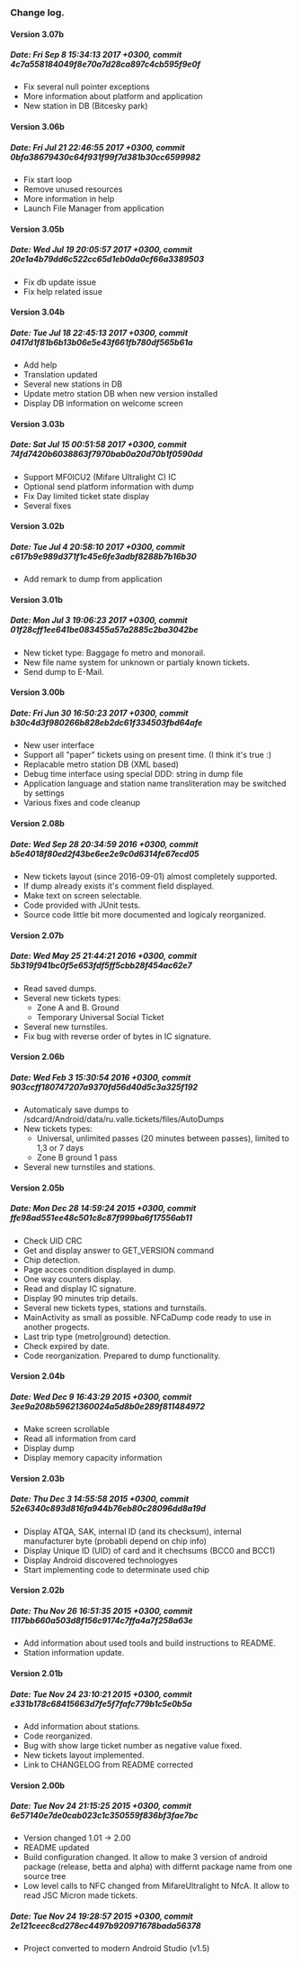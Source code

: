 ### Change log.

#### Version 3.07b
##### Date:   Fri Sep 8 15:34:13 2017 +0300, commit 4c7a558184049f8e70a7d28ca897c4cb595f9e0f

- Fix several null pointer exceptions
- More information about platform and application
- New station in DB (Bitcesky park)

#### Version 3.06b
##### Date:   Fri Jul 21 22:46:55 2017 +0300, commit 0bfa38679430c64f931f99f7d381b30cc6599982

- Fix start loop
- Remove unused resources
- More information in help
- Launch File Manager from application

#### Version 3.05b
##### Date:   Wed Jul 19 20:05:57 2017 +0300, commit 20e1a4b79dd6c522cc65d1eb0da0cf66a3389503

- Fix db update issue
- Fix help related issue

#### Version 3.04b
##### Date:   Tue Jul 18 22:45:13 2017 +0300, commit 0417d1f81b6b13b06e5e43f661fb780df565b61a

- Add help
- Translation updated
- Several new stations in DB
- Update metro station DB when new version installed
- Display DB information on welcome screen

#### Version 3.03b
##### Date:   Sat Jul 15 00:51:58 2017 +0300, commit 74fd7420b6038863f7970bab0a20d70b1f0590dd

- Support MF0ICU2 (Mifare Ultralight C) IC
- Optional send platform information with dump
- Fix Day limited ticket state display
- Several fixes

#### Version 3.02b
##### Date:   Tue Jul 4 20:58:10 2017 +0300, commit c617b9e989d371f1c45e6fe3adbf8288b7b16b30

- Add remark to dump from application

#### Version 3.01b
##### Date:   Mon Jul 3 19:06:23 2017 +0300, commit 01f28cff1ee641be083455a57a2885c2ba3042be

- New ticket type: Baggage fo metro and monorail.
- New file name system for unknown or partialy known tickets.
- Send dump to E-Mail.

#### Version 3.00b
##### Date:   Fri Jun 30 16:50:23 2017 +0300, commit b30c4d3f980266b828eb2dc61f334503fbd64afe

- New user interface
- Support all "paper" tickets using on present time. (I think it's true :)
- Replacable metro station DB (XML based)
- Debug time interface using special DDD: string in dump file
- Application language and station name transliteration may be switched by settings
- Various fixes and code cleanup

#### Version 2.08b
##### Date:   Wed Sep 28 20:34:59 2016 +0300, commit b5e4018f80ed2f43be6ee2e9c0d6314fe67ecd05

- New tickets layout (since 2016-09-01) almost completely supported.
- If dump already exists it's comment field displayed.
- Make text on screen selectable.
- Code provided with JUnit tests.
- Source code little bit more documented and logicaly reorganized.

#### Version 2.07b
##### Date:   Wed May 25 21:44:21 2016 +0300, commit 5b319f941bc0f5e653fdf5ff5cbb28f454ac62e7

- Read saved dumps.
- Several new tickets types:
  - Zone A and B. Ground
  - Temporary Universal Social Ticket
- Several new turnstiles.
- Fix bug with reverse order of bytes in IC signature.

#### Version 2.06b
##### Date:   Wed Feb 3 15:30:54 2016 +0300, commit 903ccff180747207a9370fd56d40d5c3a325f192

- Automaticaly save dumps to /sdcard/Android/data/ru.valle.tickets/files/AutoDumps
- New tickets types:
  - Universal, unlimited passes (20 minutes between passes), limited to 1,3 or 7 days
  - Zone B ground 1 pass
- Several new turnstiles and stations.

#### Version 2.05b
##### Date:   Mon Dec 28 14:59:24 2015 +0300, commit ffe98ad551ee48c501c8c87f999ba6f17556ab11

- Check UID CRC
- Get and display answer to GET_VERSION command
- Chip detection.
- Page acces condition displayed in dump.
- One way counters display.
- Read and display IC signature.
- Display 90 minutes trip details.
- Several new tickets types, stations and turnstails.
- MainActivity as small as possible. NFCaDump code ready to use in another progects.
- Last trip type (metro|ground) detection.
- Check expired by date.
- Code reorganization. Prepared to dump functionality.

#### Version 2.04b
##### Date:   Wed Dec 9 16:43:29 2015 +0300, commit 3ee9a208b59621360024a5d8b0e289f811484972

- Make screen scrollable
- Read all information from card
- Display dump
- Display memory capacity information

#### Version 2.03b
##### Date:   Thu Dec 3 14:55:58 2015 +0300, commit 52e6340c893d816fa944b76eb80c28096dd8a19d

- Display ATQA, SAK, internal ID (and its checksum), internal manufacturer byte (probabli depend on chip info)
- Display Unique ID (UID) of card and it chechsums (BCC0 and BCC1)
- Display Android discovered technologyes
- Start implementing code to determinate used chip

#### Version 2.02b
##### Date:   Thu Nov 26 16:51:35 2015 +0300, commit 1117bb660a503d8f156c9174c7ffa4a7f258a63e

- Add information about used tools and build instructions to README.
- Station information update.

#### Version 2.01b
##### Date:   Tue Nov 24 23:10:21 2015 +0300, commit e331b178c68415663d7fe5f7fafc779b1c5e0b5a

- Add information about stations.
- Code reorganized.
- Bug with show large ticket number as negative value fixed.
- New tickets layout implemented.
- Link to CHANGELOG from README corrected

#### Version 2.00b
##### Date:   Tue Nov 24 21:15:25 2015 +0300, commit 6e57140e7de0cab023c1c350559f836bf3fae7bc

- Version changed 1.01 -> 2.00
- README updated
- Build configuration changed.
  It allow to make 3 version of android package (release, betta and alpha) with differnt package name from one source tree
- Low level calls to NFC changed from MifareUltralight to NfcA. It allow to read JSC Micron made tickets.

##### Date:   Tue Nov 24 19:28:57 2015 +0300, commit 2e121ceec8cd278ec4497b920971678bada56378

- Project converted to modern Android Studio (v1.5)

